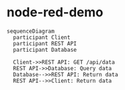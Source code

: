 node-red-demo
=============

```mermaid
sequenceDiagram
  participant Client
  participant REST API
  participant Database

  Client->>REST API: GET /api/data
  REST API->>Database: Query data
  Database-->>REST API: Return data
  REST API-->>Client: Return data
```